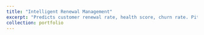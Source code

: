 ```yaml
---
title: "Intelligent Renewal Management"
excerpt: "Predicts customer renewal rate, health score, churn rate. Pitched the idea in Intelligent Enterprise Summit. Skills:- ReactJS, Machine Learning."
collection: portfolio
---
```

